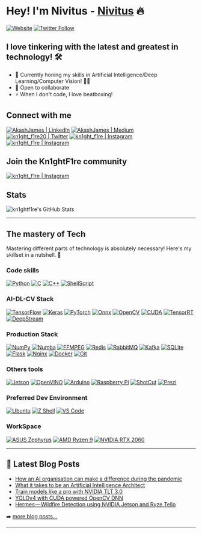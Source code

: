 # Hey! I'm Nivitus -  [Nivitus](http://nivitus.herokuapp.com/) 🔥

[![Website](https://img.shields.io/website?label=kn1ghtf1re.github.io&style=for-the-badge&url=https%3A%2F%2Fkn1ghtf1re.github.io)](https://kn1ghtf1re.github.io)
[![Twitter Follow](https://img.shields.io/twitter/follow/kn1ghtf1re20?color=1DA1F2&logo=twitter&style=for-the-badge)](https://twitter.com/intent/follow?original_referer=https%3A%2F%2Fgithub.com%2Fkn1ghtf1re&screen_name=kn1ghtf1re20)

## I love tinkering with the latest and greatest in technology! 🛠

- 🌱 Currently honing my skills in Artificial Intelligence/Deep Learning/Computer Vision! 💪🏼
- 👯 Open to collaborate
- ⚡ When I don't code, I love beatboxing!

## Connect with me

[<img alt="AkashJames | LinkedIn" src="https://img.shields.io/badge/LinkedIn-0077B5?style=for-the-badge&logo=linkedin&logoColor=white" />](https://www.linkedin.com/in/akashjames)
[<img alt="AkashJames | Medium" src="https://img.shields.io/badge/Medium-000000?style=for-the-badge&logo=medium&logoColor=white" />](https://akash-james.medium.com/)
[<img alt="kn1ght_f1re20 | Twitter" src="https://img.shields.io/badge/Twitter-1DA1F2?style=for-the-badge&logo=twitter&logoColor=white" />](https://www.twitter.com/kn1ghtf1re20)
[<img alt="kn1ght_f1re | Instagram" src="https://img.shields.io/badge/Instagram-E4405F?style=for-the-badge&logo=instagram&logoColor=white" />](https://instagram.com/kn1ght_f1re)
[<img alt="kn1ght_f1re | Instagram" src="https://img.shields.io/badge/-Hackerrank-2EC866?style=for-the-badge&logo=HackerRank&logoColor=white" />](https://www.hackerrank.com/Kn1ghtF1re)

## Join the Kn1ghtF1re community

[<img alt="kn1ght_f1re | Instagram" src="https://img.shields.io/badge/Discord-7289DA?style=for-the-badge&logo=discord&logoColor=white" />](https://discord.gg/Y9wdhH5TCy)

## Stats

<img alt="kn1ghtf1re's GitHub Stats" src="https://github-readme-stats.vercel.app/api?username=kn1ghtf1re&show_icons=true&hide_border=true&count_private=true?theme=dracula" />

---

## The mastery of Tech

Mastering different parts of technology is absolutely necessary! Here's my skillset in a nutshell. 🌰

### Code skills

[<img alt="Python" src="https://img.shields.io/badge/Python-FFD43B?style=for-the-badge&logo=python&logoColor=darkgreen" />]()
[<img alt="C" src="https://img.shields.io/badge/C-00599C?style=for-the-badge&logo=c&logoColor=white" />]()
[<img alt="C++" src="https://img.shields.io/badge/C%2B%2B-00599C?style=for-the-badge&logo=c%2B%2B&logoColor=white" />]()
[<img alt="ShellScript" src="https://img.shields.io/badge/Shell_Script-121011?style=for-the-badge&logo=gnu-bash&logoColor=white" />]()

### AI-DL-CV Stack

[<img alt="TensorFlow" src="https://img.shields.io/badge/TensorFlow-FF6F00?style=for-the-badge&logo=TensorFlow&logoColor=white" />]()
[<img alt="Keras" src="https://img.shields.io/badge/Keras-D00000?style=for-the-badge&logo=Keras&logoColor=white" />]()
[<img alt="PyTorch" src="https://img.shields.io/badge/PyTorch-EE4C2C?style=for-the-badge&logo=pytorch&logoColor=white" />]()
[<img alt="Onnx" src="https://img.shields.io/badge/ONNX-005CED?style=for-the-badge&logo=onnx&logoColor=white" />]()
[<img alt="OpenCV" src="https://img.shields.io/badge/OpenCV-27338e?style=for-the-badge&logo=OpenCV&logoColor=white" />]()
[<img alt="CUDA" src="https://img.shields.io/badge/CUDA-76B900?style=for-the-badge&logo=nvidia&logoColor=white" />]()
[<img alt="TensorRT" src="https://img.shields.io/badge/TensorRT-76B900?style=for-the-badge&logo=nvidia&logoColor=white" />]()
[<img alt="DeepStream" src="https://img.shields.io/badge/DeepStream-76B900?style=for-the-badge&logo=nvidia&logoColor=white" />]()

### Production Stack

[<img alt="NumPy" src="https://img.shields.io/badge/Numpy-777BB4?style=for-the-badge&logo=numpy&logoColor=white" />]()
[<img alt="Numba" src="https://img.shields.io/badge/Numba-00A3E0?&style=for-the-badge&logo=numba&logoColor=white" />]()
[<img alt="FFMPEG" src="https://img.shields.io/badge/FFMPEG-007808?&style=for-the-badge&logo=ffmpeg&logoColor=white" />]()
[<img alt="Redis" src="https://img.shields.io/badge/redis-%23DD0031.svg?&style=for-the-badge&logo=redis&logoColor=white" />]()
[<img alt="RabbitMQ" src="https://img.shields.io/badge/rabbitmq-%23FF6600.svg?&style=for-the-badge&logo=rabbitmq&logoColor=white" />]()
[<img alt="Kafka" src="https://img.shields.io/badge/Apache_Kafka-231F20?style=for-the-badge&logo=apache-kafka&logoColor=white" />]()
[<img alt="SQLite" src="https://img.shields.io/badge/SQLite-07405E?style=for-the-badge&logo=sqlite&logoColor=white" />]()
[<img alt="Flask" src="https://img.shields.io/badge/Flask-000000?style=for-the-badge&logo=flask&logoColor=white" />]()
[<img alt="Nginx" src="https://img.shields.io/badge/Nginx-009639?style=for-the-badge&logo=nginx&logoColor=white" />]()
[<img alt="Docker" src="https://img.shields.io/badge/Docker-2CA5E0?style=for-the-badge&logo=docker&logoColor=white" />]()
[<img alt="Git" src="https://img.shields.io/badge/Git-F05032?style=for-the-badge&logo=git&logoColor=white" />]()

### Others tools

[<img alt="Jetson" src="https://img.shields.io/badge/Jetson-76B900?style=for-the-badge&logo=nvidia&logoColor=white" />]()
[<img alt="OpenVINO" src="https://img.shields.io/badge/OpenVINO-0071C5?style=for-the-badge&logo=intel&logoColor=white" />]()
[<img alt="Arduino" src="https://img.shields.io/badge/Arduino-00979D?&style=for-the-badge&logo=arduino&logoColor=white" />]()
[<img alt="Raspberry Pi" src="https://img.shields.io/badge/RASPBERRY%20PI-C51A4A.svg?&style=for-the-badge&logo=raspberry%20pi&logoColor=white" />]()
[<img alt="ShotCut" src="https://img.shields.io/badge/ShotCut-115C77?&style=for-the-badge&logo=shotcut&logoColor=white" />]()
[<img alt="Prezi" src="https://img.shields.io/badge/Prezi-3181FF?&style=for-the-badge&logo=prezi&logoColor=white" />]()

### Preferred Dev Environment

[<img alt="Ubuntu" src="https://img.shields.io/badge/Ubuntu-E95420?&style=for-the-badge&logo=ubuntu&logoColor=white" />]()
[<img alt="Z Shell" src="https://img.shields.io/badge/Z Shell-4EAA25?&style=for-the-badge&logo=gnu%20bash&logoColor=white" />]()
[<img alt="VS Code" src="https://img.shields.io/badge/Visual_Studio_Code-0078D4?style=for-the-badge&logo=visual%20studio%20code&logoColor=white" />]()

### WorkSpace

[<img alt="ASUS Zephyrus" src="https://img.shields.io/badge/ROG-Zephyrus G14-eeeeee?style=for-the-badge&logo=asus&logoColor=white" />]()
[<img alt="AMD Ryzen 9" src="https://img.shields.io/badge/AMD-Ryzen_9_4900-ED1C24?style=for-the-badge&logo=amd&logoColor=white" />]()
[<img alt="NVIDIA RTX 2060" src="https://img.shields.io/badge/NVIDIA-RTX2060-76B900?style=for-the-badge&logo=nvidia&logoColor=white" />]()

---

## 📕 Latest Blog Posts

<!-- BLOG-POST-LIST:START -->
- [How an AI organisation can make a difference during the pandemic](https://akash-james.medium.com/how-an-ai-organisation-can-make-a-difference-during-the-pandemic-db63ee396df9?source=rss-47256195ac2d------2)
- [What it takes to be an Artificial Intelligence Architect](https://akash-james.medium.com/what-it-takes-to-be-an-artificial-intelligence-architect-ed7757c504fb?source=rss-47256195ac2d------2)
- [Train models like a pro with NVIDIA TLT 3.0](https://akash-james.medium.com/train-models-like-a-pro-with-nvidia-tlt-3-0-54ea20467661?source=rss-47256195ac2d------2)
- [YOLOv4 with CUDA powered OpenCV DNN](https://towardsdatascience.com/yolov4-with-cuda-powered-opencv-dnn-2fef48ea3984?source=rss-47256195ac2d------2)
- [Hermes — Wildfire Detection using NVIDIA Jetson and Ryze Tello](https://towardsdatascience.com/hermes-wildfire-detection-using-nvidia-jetson-and-ryze-tello-8da123f05c64?source=rss-47256195ac2d------2)
<!-- BLOG-POST-LIST:END -->

➡️ [more blog posts...](https://akash-james.medium.com)

---
